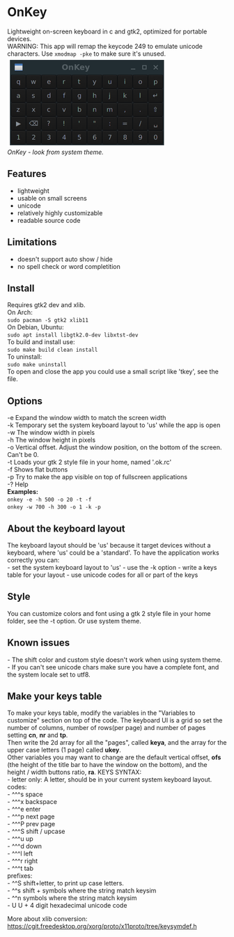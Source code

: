 # OnKey
Lightweight on-screen keyboard in c and gtk2, optimized for portable devices.  
WARNING: This app will remap the keycode 249 to emulate unicode characters. Use `xmodmap -pke` to make sure it's unused.  
![OnKey](ok.png)  
 *OnKey - look from system theme.*
## Features
- lightweight
- usable on small screens
- unicode
- relatively highly customizable
- readable source code
## Limitations
- doesn't support auto show / hide
- no spell check or word completition
## Install
Requires gtk2 dev and xlib.  
On Arch:  
`sudo pacman -S gtk2 xlib11`  
On Debian, Ubuntu:  
`sudo apt install libgtk2.0-dev libxtst-dev`  
To build and install use:  
`sudo make build clean install`  
To uninstall:  
`sudo make uninstall`  
To open and close the app you could use a small script like 'tkey', see the file.
## Options
-e   Expand the window width to match the screen width  
-k   Temporary set the system keyboard layout to 'us' while the app is open  
-w   The window width in pixels  
-h   The window height in pixels  
-o   Vertical offset. Adjust the window position, on the bottom of the screen. Can't be 0.  
-t   Loads your gtk 2 style file in your home, named '.ok.rc'  
-f   Shows flat buttons  
-p   Try to make the app visible on top of fullscreen applications  
-?   Help  
**Examples:**  
`onkey -e -h 500 -o 20 -t -f`  
`onkey -w 700 -h 300 -o 1 -k -p`
## About the keyboard layout
The keyboard layout should be 'us' because it target devices without a keyboard, where 'us' could be a 'standard'.
To have the application works correctly you can:  
\- set the system keyboard layout to 'us'
\- use the -k option
\- write a keys table for your layout
\- use unicode codes for all or part of the keys
## Style
You can customize colors and font using a gtk 2 style file in your home folder, see the -t option. Or use system theme.
## Known issues
\- The shift color and custom style doesn't work when using system theme.  
\- If you can't see unicode chars make sure you have a complete font, and the system locale set to utf8.  
## Make your keys table
To make your keys table, modify the variables in the "Variables to customize" section on top of the code. The keyboard UI is a grid so set the  number of columns, number of rows(per page) and number of pages setting **cn**, **nr** and **tp**.  
Then write the 2d array for all the "pages", called **keya**, and the array for the upper case letters (1 page) called **ukey**.  
Other variables you may want to change are the default vertical offset, **ofs**  (the height of the title bar to have the window on the bottom), and the height / width buttons ratio, **ra**.
KEYS SYNTAX:  
\- letter only: A letter, should be in your current system keyboard layout.  
codes:  
\- ^^^s space  
\- ^^^x backspace  
\- ^^^e enter  
\- ^^^p next page  
\- ^^^P prev page  
\- ^^^S shift / upcase  
\- ^^^u up  
\- ^^^d down  
\- ^^^l left  
\- ^^^r right  
\- ^^^t tab  
prefixes:  
\- ^^S shift+letter, to print up case letters.  
\- ^^s shift + symbols where the string match keysim  
\- ^^n symbols where the string match keysim  
\- U U + 4 digit hexadecimal unicode code

More about xlib conversion: https://cgit.freedesktop.org/xorg/proto/x11proto/tree/keysymdef.h

